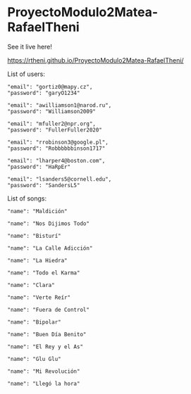 # ProyectoModulo2Matea-RafaelTheni

See it live here!

https://rtheni.github.io/ProyectoModulo2Matea-RafaelTheni/

List of users:

    "email": "gortiz0@mapy.cz",
    "password": "garyO1234"
    
    "email": "awilliamson1@narod.ru",
    "password": "Williamson2009"
    
    "email": "mfuller2@npr.org",
    "password": "FullerFuller2020"
    
    "email": "rrobinson3@google.pl",
    "password": "Robbbbbbinson1717"
    
    "email": "lharper4@boston.com",
    "password": "HaRpEr"
    
    "email": "lsanders5@cornell.edu",
    "password": "SandersL5"
    
List of songs:

    "name": "Maldición"
    
    "name": "Nos Dijimos Todo"
    
    "name": "Bisturí"
    
    "name": "La Calle Adicción"
    
    "name": "La Hiedra"
    
    "name": "Todo el Karma"
    
    "name": "Clara"
    
    "name": "Verte Reír"
    
    "name": "Fuera de Control"
    
    "name": "Bipolar"
    
    "name": "Buen Día Benito"
    
    "name": "El Rey y el As"
    
    "name": "Glu Glu"
    
    "name": "Mi Revolución"
    
    "name": "Llegó la hora"
